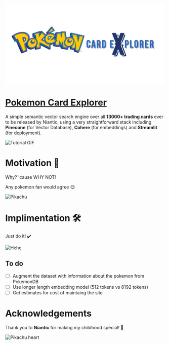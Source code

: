 ![Pokemon Trading Card](assets/banner.png)

# [Pokemon Card Explorer](https://pokemoncards.streamlit.app/)

A simple semantic vector search engine over all **13000+ trading cards** ever to be released by Niantic, using a very straightforward stack including **Pinecone** (for Vector Database), **Cohere** (for embeddings) and **Streamlit** (for deployment). 


![Tutorial GIF](assets/tutorial.gif)


# Motivation 🤔

Why? 'cause WHY NOT!

Any pokemon fan would agree 😌

![Pikachu](https://media.giphy.com/media/xuXzcHMkuwvf2/giphy.gif)

# Implimentation 🛠️

Just do it! ✔️

![Hehe](https://media.giphy.com/media/3kzJvEciJa94SMW3hN/giphy.gif)

## To do

- [ ] Augment the dataset with information about the pokemon from PokemonDB
- [ ] Use longer length embedding model (512 tokens vs 8192 tokens)
- [ ] Get estimates for cost of maintaing the site

# Acknowledgements 

Thank you to **Niantic** for making my childhood special! 💙

![Pikachu heart](https://media.giphy.com/media/X5jBK75e04uDS/giphy.gif)